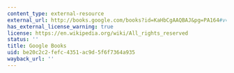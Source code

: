 ```yaml
---
content_type: external-resource
external_url: http://books.google.com/books?id=KaHbCgAAQBAJ&pg=PA164#v=onepage
has_external_license_warning: true
license: https://en.wikipedia.org/wiki/All_rights_reserved
status: ''
title: Google Books
uid: be20c2c2-fefc-4351-ac9d-5f6f7364a935
wayback_url: ''
---
```

